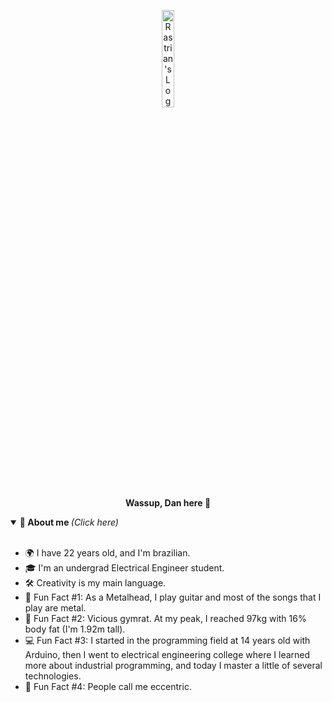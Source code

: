 <p align="center">
  <a href="https://daniellucas.dev" style="text-decoration: none; color: inherit;">
    <img src="https://static.wikia.nocookie.net/hotline-miami/images/d/dc/Untitled-2.png/revision/latest?cb=20150320222759" width="20%" alt="Rastrian's Logo" /><br>
    <b>Wassup, Dan here 🤘​</b>
  </a>
</p>

<details open="true">
  <summary> <b> 🤔 About me </b> <i>(Click here)</i> </summary>
  <br>
  <ul>
    <li>🌍 I have 22 years old, and I'm brazilian.</li>
    <li>🎓 I'm an undergrad Electrical Engineer student.</li>
    <li>🛠️ Creativity is my main language.</li>
    <li>🎼 Fun Fact #1: As a Metalhead, I play guitar and most of the songs that I play are metal.</li>
    <li>💪 Fun Fact #2: Vicious gymrat. At my peak, I reached 97kg with 16% body fat (I'm 1.92m tall).</li>
    <li>💻 Fun Fact #3: I started in the programming field at 14 years old with Arduino, then I went to electrical engineering college where I learned more about industrial programming, and today I master a little of several technologies.
    <li>🤡 Fun Fact #4: People call me eccentric.
    </li>
  </ul>
</details>
